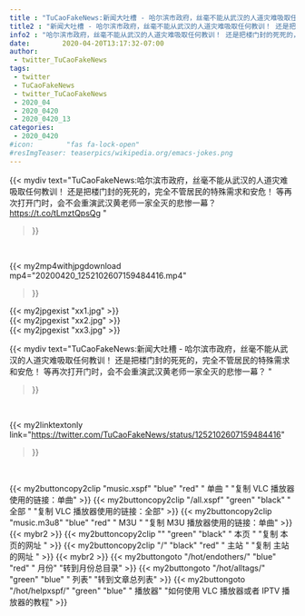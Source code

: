```yaml
---
title : "TuCaoFakeNews:新闻大吐槽 - 哈尔滨市政府，丝毫不能从武汉的人道灾难吸取任何教训！ 还是把楼门封的死死的，完全不管居民的特殊需求和安危！  等再次打开门时，会不会重演武汉黄老师一家全灭的悲惨一幕？ "
title2 : "新闻大吐槽 - 哈尔滨市政府，丝毫不能从武汉的人道灾难吸取任何教训！ 还是把楼门封的死死的，完全不管居民的特殊需求和安危！  等再次打开门时，会不会重演武汉黄老师一家全灭的悲惨一幕？ "
info2 : "哈尔滨市政府，丝毫不能从武汉的人道灾难吸取任何教训！ 还是把楼门封的死死的，完全不管居民的特殊需求和安危！  等再次打开门时，会不会重演武汉黄老师一家全灭的悲惨一幕？  https://t.co/tLmztQpsQg "
date:        2020-04-20T13:17:32-07:00
author:
 - twitter_TuCaoFakeNews
tags:
 - twitter
 - TuCaoFakeNews
 - twitter_TuCaoFakeNews
 - 2020_04
 - 2020_0420
 - 2020_0420_13
categories:
 - 2020_0420
#icon:        "fas fa-lock-open"
#resImgTeaser: teaserpics/wikipedia.org/emacs-jokes.png
---
```


{{< mydiv text="TuCaoFakeNews:哈尔滨市政府，丝毫不能从武汉的人道灾难吸取任何教训！ 还是把楼门封的死死的，完全不管居民的特殊需求和安危！  等再次打开门时，会不会重演武汉黄老师一家全灭的悲惨一幕？  https://t.co/tLmztQpsQg "
>}}
<br>


{{< my2mp4withjpgdownload mp4="20200420_1252102607159484416.mp4"
>}}

{{< my2jpgexist "xx1.jpg" >}}<br>
{{< my2jpgexist "xx2.jpg" >}}<br>
{{< my2jpgexist "xx3.jpg" >}}<br>



{{< mydiv text="TuCaoFakeNews:新闻大吐槽 - 哈尔滨市政府，丝毫不能从武汉的人道灾难吸取任何教训！ 还是把楼门封的死死的，完全不管居民的特殊需求和安危！  等再次打开门时，会不会重演武汉黄老师一家全灭的悲惨一幕？ "
>}}
<br>

{{< my2linktextonly link="https://twitter.com/TuCaoFakeNews/status/1252102607159484416"
>}}


<br>

{{< my2buttoncopy2clip "music.xspf"        "blue"   "red"    " 单曲 "  "复制 VLC 播放器使用的链接：单曲" >}} {{< my2buttoncopy2clip "/all.xspf"         "green"  "black"  " 全部 "  "复制 VLC 播放器使用的链接：全部" >}} {{< my2buttoncopy2clip "music.m3u8"        "blue"   "red"    " M3U  "    "复制 M3U 播放器使用的链接：单曲" >}} {{< mybr2 >}} {{< my2buttoncopy2clip ""                  "green"  "black"  " 本页 "    "复制 本页的网址 " >}} {{< my2buttoncopy2clip "/"                 "black"  "red"    " 主站 "    "复制 主站的网址 " >}} {{< mybr2 >}} {{< my2buttongoto      "/hot/endothers/"   "blue"   "red"    " 月份"   "转到月份总目录" >}} {{< my2buttongoto      "/hot/alltags/"     "green"  "blue"   " 列表"   "转到文章总列表" >}} {{< my2buttongoto      "/hot/helpxspf/"    "green"  "blue"   " 播放器" "如何使用 VLC 播放器或者 IPTV 播放器的教程" >}} 
